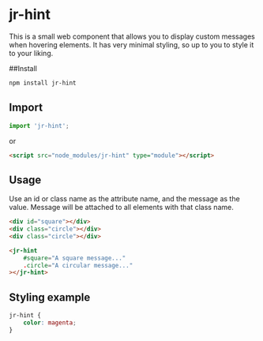 # jr-hint

This is a small web component that allows you to display custom messages when hovering elements.
It has very minimal styling, so up to you to style it to your liking.

##Install

```bash
npm install jr-hint
```

## Import

```js
import 'jr-hint';
```

or

```html
<script src="node_modules/jr-hint" type="module"></script>
```

## Usage

Use an id or class name as the attribute name, and the message as the value. Message will be attached to all elements with that class name.

```html
<div id="square"></div>
<div class="circle"></div>
<div class="circle"></div>

<jr-hint
	#square="A square message..."
	.circle="A circular message..."
></jr-hint>
```

## Styling example

```css
jr-hint {
    color: magenta;
}
